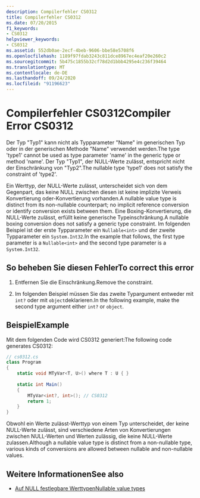```yaml
---
description: Compilerfehler CS0312
title: Compilerfehler CS0312
ms.date: 07/20/2015
f1_keywords:
- CS0312
helpviewer_keywords:
- CS0312
ms.assetid: 552db0ae-2ecf-4beb-9606-bbe58e5708f6
ms.openlocfilehash: 1189f97fdab3243c811dce8967ec4eaf20e260c2
ms.sourcegitcommit: 5b475c1855b32cf78d2d1bbb4295e4c236f39464
ms.translationtype: MT
ms.contentlocale: de-DE
ms.lasthandoff: 09/24/2020
ms.locfileid: "91196623"
---
```

# <a name="compiler-error-cs0312"></a><span data-ttu-id="9b5ba-103">Compilerfehler CS0312</span><span class="sxs-lookup"><span data-stu-id="9b5ba-103">Compiler Error CS0312</span></span>

<span data-ttu-id="9b5ba-104">Der Typ "Typ1" kann nicht als Typparameter "Name" im generischen Typ oder in der generischen Methode "Name" verwendet werden.</span><span class="sxs-lookup"><span data-stu-id="9b5ba-104">The type 'type1' cannot be used as type parameter 'name' in the generic type or method 'name'.</span></span> <span data-ttu-id="9b5ba-105">Der Typ "Typ1", der NULL-Werte zulässt, entspricht nicht der Einschränkung von "Typ2".</span><span class="sxs-lookup"><span data-stu-id="9b5ba-105">The nullable type 'type1' does not satisfy the constraint of 'type2'.</span></span>  
  
 <span data-ttu-id="9b5ba-106">Ein Werttyp, der NULL-Werte zulässt, unterscheidet sich von dem Gegenpart, das keine NULL zwischen diesen ist keine implizite Verweis Konvertierung oder-Konvertierung vorhanden.</span><span class="sxs-lookup"><span data-stu-id="9b5ba-106">A nullable value type is distinct from its non-nullable counterpart; no implicit reference conversion or identify conversion exists between them.</span></span> <span data-ttu-id="9b5ba-107">Eine Boxing-Konvertierung, die NULL-Werte zulässt, erfüllt keine generische Typeinschränkung.</span><span class="sxs-lookup"><span data-stu-id="9b5ba-107">A nullable boxing conversion does not satisfy a generic type constraint.</span></span> <span data-ttu-id="9b5ba-108">Im folgenden Beispiel ist der erste Typparameter ein `Nullable<int>` und der zweite Typparameter ein `System.Int32`.</span><span class="sxs-lookup"><span data-stu-id="9b5ba-108">In the example that follows, the first type parameter is a `Nullable<int>` and the second type parameter is a `System.Int32`.</span></span>  
  
## <a name="to-correct-this-error"></a><span data-ttu-id="9b5ba-109">So beheben Sie diesen Fehler</span><span class="sxs-lookup"><span data-stu-id="9b5ba-109">To correct this error</span></span>  
  
1. <span data-ttu-id="9b5ba-110">Entfernen Sie die Einschränkung.</span><span class="sxs-lookup"><span data-stu-id="9b5ba-110">Remove the constraint.</span></span>  
  
2. <span data-ttu-id="9b5ba-111">Im folgenden Beispiel müssen Sie das zweite Typargument entweder mit `int?` oder mit `object`deklarieren.</span><span class="sxs-lookup"><span data-stu-id="9b5ba-111">In the following example, make the second type argument either `int?` or `object`.</span></span>  
  
## <a name="example"></a><span data-ttu-id="9b5ba-112">Beispiel</span><span class="sxs-lookup"><span data-stu-id="9b5ba-112">Example</span></span>

<span data-ttu-id="9b5ba-113">Mit dem folgenden Code wird CS0312 generiert:</span><span class="sxs-lookup"><span data-stu-id="9b5ba-113">The following code generates CS0312:</span></span>  
  
```csharp  
// cs0312.cs  
class Program  
{  
    static void MTyVar<T, U>() where T : U { }  
  
    static int Main()  
    {  
        MTyVar<int?, int>(); // CS0312  
        return 1;  
    }  
}  
```  
  
 <span data-ttu-id="9b5ba-114">Obwohl ein Werte zulässt-Werttyp von einem Typ unterscheidet, der keine NULL-Werte zulässt, sind verschiedene Arten von Konvertierungen zwischen NULL-Werten und Werten zulässig, die keine NULL-Werte zulassen.</span><span class="sxs-lookup"><span data-stu-id="9b5ba-114">Although a nullable value type is distinct from a non-nullable type, various kinds of conversions are allowed between nullable and non-nullable values.</span></span>
  
## <a name="see-also"></a><span data-ttu-id="9b5ba-115">Weitere Informationen</span><span class="sxs-lookup"><span data-stu-id="9b5ba-115">See also</span></span>

- [<span data-ttu-id="9b5ba-116">Auf NULL festlegbare Werttypen</span><span class="sxs-lookup"><span data-stu-id="9b5ba-116">Nullable value types</span></span>](../language-reference/builtin-types/nullable-value-types.md)

